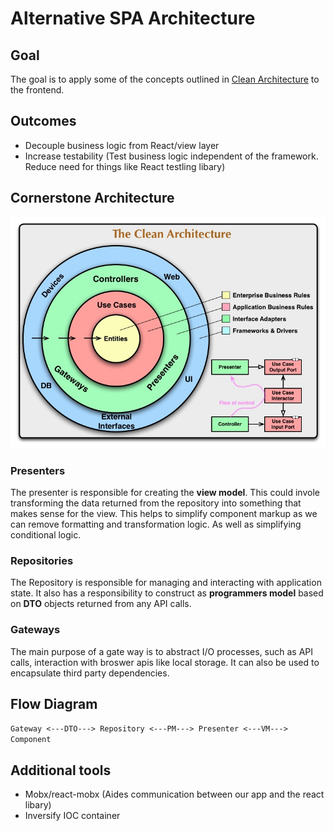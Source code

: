 # Alternative SPA Architecture

## Goal
The goal is to apply some of the concepts outlined in [Clean Architecture](https://blog.cleancoder.com/uncle-bob/2012/08/13/the-clean-architecture.html) to the frontend. 

## Outcomes
- Decouple business logic from React/view layer
- Increase testability (Test business logic independent of the framework. Reduce need for things like React testling libary)

## Cornerstone Architecture 
![Clean architecture!](./CleanArchitecture.jpeg "Clean architeture")

### Presenters
The presenter is responsible for creating the **view model**. This could invole transforming the data returned from the repository into something that makes sense for the view. This helps to simplify component markup as we can remove formatting and transformation logic. As well as simplifying conditional logic.

### Repositories
The Repository is responsible for managing and interacting with application state. It also has a responsibility to construct as **programmers model** based on **DTO** objects returned from any API calls.

### Gateways
The main purpose of a gate way is to abstract I/O processes, such as API calls, interaction with broswer apis like local storage. It can also be used to encapsulate third party dependencies.

## Flow Diagram
`Gateway <---DTO---> Repository <---PM---> Presenter <---VM---> Component`

## Additional tools
- Mobx/react-mobx (Aides communication between our app and the react libary)
- Inversify IOC container 




